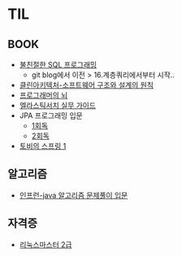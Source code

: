 # TIL

## BOOK
* [불친절한 SQL 프로그래밍](https://github.com/Limhyeonsu/TIL/tree/main/BOOK/%EB%B6%88%EC%B9%9C%EC%A0%88%ED%95%9C%20SQL%20%ED%94%84%EB%A1%9C%EA%B7%B8%EB%9E%98%EB%B0%8D)
  * git blog에서 이전 > 16.계층쿼리에서부터 시작..
* [클린아키텍처-소프트웨어 구조와 설계의 원칙](https://github.com/Limhyeonsu/TIL/tree/main/BOOK/%ED%81%B4%EB%A6%B0%EC%95%84%ED%82%A4%ED%85%8D%EC%B2%98-%EC%86%8C%ED%94%84%ED%8A%B8%EC%9B%A8%EC%96%B4%20%EA%B5%AC%EC%A1%B0%EC%99%80%20%EC%84%A4%EA%B3%84%EC%9D%98%20%EC%9B%90%EC%B9%99)
* [프로그래머의 뇌](https://github.com/Limhyeonsu/TIL/tree/main/BOOK/%ED%94%84%EB%A1%9C%EA%B7%B8%EB%9E%98%EB%A8%B8%EC%9D%98%20%EB%87%8C)
* [엘라스틱서치 실무 가이드](https://github.com/Limhyeonsu/TIL/tree/main/BOOK/%EC%97%98%EB%9D%BC%EC%8A%A4%ED%8B%B1%EC%84%9C%EC%B9%98%20%EC%8B%A4%EB%AC%B4%20%EA%B0%80%EC%9D%B4%EB%93%9C)
* JPA 프로그래밍 입문
  * [1회독](https://github.com/Limhyeonsu/Limhyeonsu.github.io/tree/main/_posts/book/JPA%ED%94%84%EB%A1%9C%EA%B7%B8%EB%9E%98%EB%B0%8D%20%EC%9E%85%EB%AC%B8)
  * [2회독](https://github.com/Limhyeonsu/TIL/tree/main/BOOK/JPA%20%ED%94%84%EB%A1%9C%EA%B7%B8%EB%9E%98%EB%B0%8D%20%EC%9E%85%EB%AC%B8)
* [토비의 스프링 1](https://github.com/Limhyeonsu/TIL/tree/main/BOOK/%ED%86%A0%EB%B9%84%EC%9D%98%20%EC%8A%A4%ED%94%84%EB%A7%811)


## 알고리즘
* [인프런-java 알고리즘 문제풀이 입문](https://github.com/Limhyeonsu/TIL/tree/main/algorithm/inflearn_java_%ED%92%80%EC%9D%B4)


## 자격증
* [리눅스마스터 2급](https://github.com/Limhyeonsu/TIL/tree/main/certificate/%EB%A6%AC%EB%88%85%EC%8A%A4%EB%A7%88%EC%8A%A4%ED%84%B02%EA%B8%89)